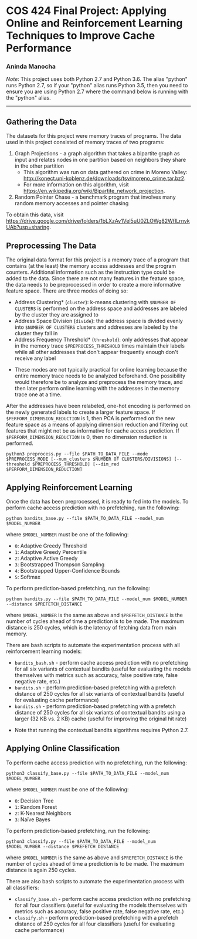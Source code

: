 # COS 424 Final Project: Applying Online and Reinforcement Learning Techniques to Improve Cache Performance
### Aninda Manocha

*Note*: This project uses both Python 2.7 and Python 3.6. The alias "python" runs Python 2.7, so if your "python" alias runs Python 3.5, then you need to ensure you are using Python 2.7 where the command below is running with the "python" alias.

-----

## Gathering the Data

The datasets for this project were memory traces of programs. The data used in this project consisted of memory traces of two programs:
1. Graph Projections - a graph algorithm that takes a bipartite graph as input and relates nodes in one partition based on neighbors they share in the other partition
    - This algorithm was run on data gathered on crime in Moreno Valley: http://konect.uni-koblenz.de/downloads/tsv/moreno_crime.tar.bz2.
    - For more information on this algorithm, visit https://en.wikipedia.org/wiki/Bipartite_network_projection.
2. Random Pointer Chase - a benchmark program that involves many random memory accesses and pointer chasing

To obtain this data, visit https://drive.google.com/drive/folders/1bLXzAv1Vel5uU0ZLOWg82WfILrnvkUAb?usp=sharing.
## Preprocessing The Data

The original data format for this project is a memory trace of a program that contains (at the least) the memory access addresses and the program counters. Additional information such as the instruction type could be added to the data. Since there are not many features in the feature space, the data needs to be preprocessed in order to create a more informative feature space. There are three modes of doing so:

- Address Clustering* (`cluster`): k-means clustering with `$NUMBER OF CLUSTERS` is performed on the address space and addresses are labeled by the cluster they are assigned to
- Address Space Division (`divide`): the address space is divided evenly into `$NUMBER OF CLUSTERS` clusters and addresses are labeled by the cluster they fall in
- Address Frequency Threshold* (`threshold`): only addresses that appear in the memory trace `$PREPROCESS_THRESHOLD` times maintain their labels while all other addresses that don't appear frequently enough don't receive any label

* These modes are not typically practical for online learning because the entire memory trace needs to be analyzed beforehand. One possibility would therefore be to analyze and preprocess the memory trace, and then later perform online learning with the addresses in the memory trace one at a time.

After the addresses have been relabeled, one-hot encoding is performed on the newly generated labels to create a larger feature space. If `$PERFORM_DIMENSION_REDUCTION` is 1, then PCA is performed on the new feature space as a means of applying dimension reduction and filtering out features that might not be as informative for cache access prediction. If `$PERFORM_DIMENSION_REDUCTION` is 0, then no dimension reduction is performed.

    python3 preprocess.py --file $PATH_TO_DATA_FILE --mode $PREPROCESS_MODE [--num_clusters $NUMBER OF CLUSTERS/DIVISIONS] [--threshold $PREPROCESS_THRESHOLD] [--dim_red $PERFORM_DIMENSION_REDUCTION]

## Applying Reinforcement Learning

Once the data has been preprocessed, it is ready to fed into the models. To perform cache access prediction with no prefetching, run the following:

    python bandits_base.py --file $PATH_TO_DATA_FILE --model_num $MODEL_NUMBER
    
where `$MODEL_NUMBER` must be one of the following:
- `0`: Adaptive Greedy Threshold
- `1`: Adaptive Greedy Percentile
- `2`: Adaptive Active Greedy
- `3`: Bootstrapped Thompson Sampling
- `4`: Bootstrapped Upper-Confidence Bounds
- `5`: Softmax

To perform prediction-based prefetching, run the following:

    python bandits.py --file $PATH_TO_DATA_FILE --model_num $MODEL_NUMBER --distance $PREFETCH_DISTANCE
    
where `$MODEL_NUMBER` is the same as above and `$PREFETCH_DISTANCE` is the number of cycles ahead of time a prediction is to be made. The maximum distance is 250 cycles, which is the latency of fetching data from main memory.

There are bash scripts to automate the experimentation process with all reinforcement learning models:
- `bandits_bash.sh` - perform cache access prediction with no prefetching for all six variants of contextual bandits (useful for evaluating the models themselves with metrics such as accuracy, false positive rate, false negative rate, etc.)
- `bandits.sh` - perform prediction-based prefetching with a prefetch distance of 250 cycles for all six variants of contextual bandits (useful for evaluating cache performance)
- `bandits.sh` - perform prediction-based prefetching with a prefetch distance of 250 cycles for all six variants of contextual bandits using a larger (32 KB vs. 2 KB) cache (useful for improving the original hit rate)

* Note that running the contextual bandits algorithms requires Python 2.7.

## Applying Online Classification

To perform cache access prediction with no prefetching, run the following:

    python3 classify_base.py --file $PATH_TO_DATA_FILE --model_num $MODEL_NUMBER

where `$MODEL_NUMBER` must be one of the following:
- `0`: Decision Tree
- `1`: Random Forest
- `2`: K-Nearest Neighbors
- `3`: Naïve Bayes

To perform prediction-based prefetching, run the following:

    python3 classify.py --file $PATH_TO_DATA_FILE --model_num $MODEL_NUMBER --distance $PREFETCH_DISTANCE
    
where `$MODEL_NUMBER` is the same as above and `$PREFETCH_DISTANCE` is the number of cycles ahead of time a prediction is to be made. The maximum distance is again 250 cycles.

There are also bash scripts to automate the experimentation process with all classifiers:
- `classify_base.sh` - perform cache access prediction with no prefetching for all four classifiers (useful for evaluating the models themselves with metrics such as accuracy, false positive rate, false negative rate, etc.)
- `classify.sh` - perform prediction-based prefetching with a prefetch distance of 250 cycles for all four classifiers (useful for evaluating cache performance)
